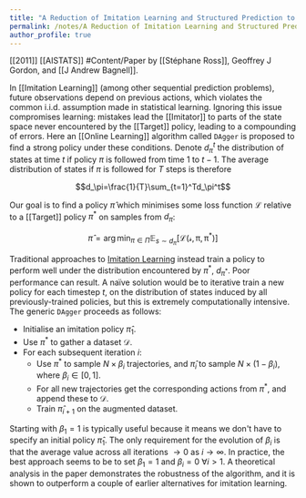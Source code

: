 ```yaml
---
title: "A Reduction of Imitation Learning and Structured Prediction to No-Regret Online Learning"
permalink: /notes/A Reduction of Imitation Learning and Structured Prediction to No-Regret Online Learning
author_profile: true
---
```


[[2011]] [[AISTATS]] #Content/Paper by [[Stéphane Ross]], Geoffrey J Gordon, and [[J Andrew Bagnell]]. 

In [[Imitation Learning]] (among other sequential prediction problems), future observations depend on previous actions, which violates the common i.i.d. assumption made in statistical learning. Ignoring this issue compromises learning: mistakes lead the [[Imitator]] to parts of the state space never encountered by the [[Target]] policy, leading to a compounding of errors. Here an [[Online Learning]] algorithm called `DAgger` is proposed to find a strong policy under these conditions.
Denote $d^t_\pi$ the distribution of states at time $t$ if policy $\pi$ is followed from time $1$ to $t-1$. The average distribution of states if $\pi$ is followed for $T$ steps is therefore

$$d_\pi=\frac{1}{T}\sum_{t=1}^Td_\pi^t$$

Our goal is to find a policy $\hat{\pi}$ which minimises some loss function $\mathcal{L}$ relative to a [[Target]] policy $\pi^*$ on samples from $d_\pi$:

$$\hat{\pi}=\arg\min_{\pi\in\Pi}\mathbb{E}_{s\sim d_\pi}[\mathcal{L(s,\pi,\pi^*)}]$$

Traditional approaches to [Imitation Learning](Imitation%20Learning) instead train a policy to perform well under the distribution encountered by $\pi^\ast$, $d_{\pi^\ast}$. Poor performance can result. A naïve solution would be to iterative train a new policy for each timestep $t$, on the distribution of states induced by all previously-trained policies, but this is extremely computationally intensive.
The generic `DAgger` proceeds as follows:
- Initialise an imitation policy $\hat{\pi}_1$.
- Use $\pi^*$ to gather a dataset $\mathcal{D}$.
- For each subsequent iteration $i$:
  - Use $\pi^*$ to sample $N\times\beta_i$ trajectories, and $\hat{\pi}_i$ to sample $N\times(1-\beta_i$), where $\beta_i\in[0,1]$.
  - For all new trajectories get the corresponding actions from $\pi^*$, and append these to $\mathcal{D}$.
  - Train $\hat{\pi}_{i+1}$ on the augmented dataset.

Starting with $\beta_1=1$ is typically useful because it means we don't have to specify an initial policy $\hat\pi_1$. The only requirement for the evolution of $\beta_i$ is that the average value across all iterations $\rightarrow0$ as $i\rightarrow\infty$. In practice, the best approach seems to be to set $\beta_1=1$ and $\beta_i=0\ \forall i>1$.
A theoretical analysis in the paper demonstrates the robustness of the algorithm, and it is shown to outperform a couple of earlier alternatives for imitation learning.
